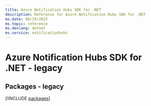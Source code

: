```yaml
---
title: Azure Notification Hubs SDK for .NET
description: Reference for Azure Notification Hubs SDK for .NET
ms.date: 08/19/2025
ms.topic: reference
ms.devlang: dotnet
ms.service: notificationhubs
---
```

# Azure Notification Hubs SDK for .NET - legacy
## Packages - legacy
[!INCLUDE [packages](notification-hubs-index.md)]